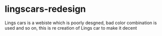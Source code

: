 # lingscars-redesign
Lings cars is a webiste which is poorly desgned, bad color combination is used and so on, this is re creation of Lings car to make it decent
